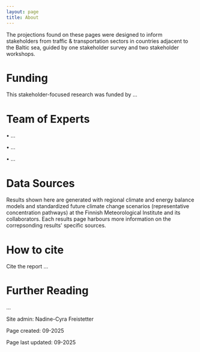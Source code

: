 ```yaml
---
layout: page
title: About
---
```


The projections found on these pages were designed to inform stakeholders from traffic & transportation sectors in countries adjacent to the Baltic sea, guided by one stakeholder survey and two stakeholder workshops. 


# Funding
This stakeholder-focused research was funded by ...


# Team of Experts

• ...

• ...

• ...



# Data Sources
Results shown here are generated with regional climate and energy balance models and standardized future climate change scenarios (representative concentration pathways) at the Finnish Meteorological Institute and its collaborators. Each results page harbours more information on the correpsonding results' specific sources.


# How to cite
Cite the report ...


# Further Reading

...



Site admin: Nadine-Cyra Freistetter

Page created: 09-2025 

Page last updated: 09-2025
